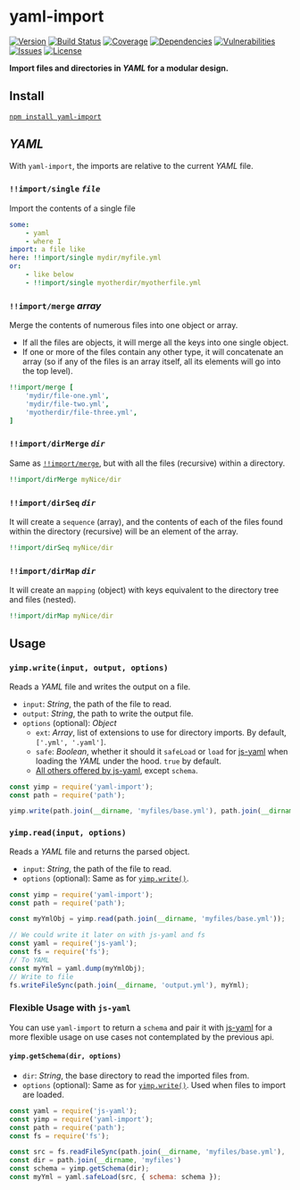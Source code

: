 # yaml-import

[![Version](https://img.shields.io/github/package-json/v/rafamel/yaml-import.svg)](https://github.com/rafamel/yaml-import)
[![Build Status](https://travis-ci.org/rafamel/yaml-import.svg)](https://travis-ci.org/rafamel/yaml-import)
[![Coverage](https://img.shields.io/coveralls/rafamel/yaml-import.svg)](https://coveralls.io/github/rafamel/yaml-import?branch=master)
[![Dependencies](https://david-dm.org/rafamel/yaml-import/status.svg)](https://david-dm.org/rafamel/yaml-import)
[![Vulnerabilities](https://snyk.io/test/npm/yaml-import/badge.svg)](https://snyk.io/test/npm/yaml-import)
[![Issues](https://img.shields.io/github/issues/rafamel/yaml-import.svg)](https://github.com/rafamel/yaml-import/issues)
[![License](https://img.shields.io/github/license/rafamel/yaml-import.svg)](https://github.com/rafamel/yaml-import/blob/master/LICENSE)

**Import files and directories in *YAML* for a modular design.**

## Install

[`npm install yaml-import`](https://www.npmjs.com/package/yaml-import)

## *YAML*

With `yaml-import`, the imports are relative to the current *YAML* file.

### `!!import/single` *`file`*

Import the contents of a single file

```yaml
some: 
    - yaml
    - where I
import: a file like
here: !!import/single mydir/myfile.yml
or:
    - like below
    - !!import/single myotherdir/myotherfile.yml
```

### `!!import/merge` *array*

Merge the contents of numerous files into one object or array. 

- If all the files are objects, it will merge all the keys into one single object.
- If one or more of the files contain any other type, it will concatenate an array (so if any of the files is an array itself, all its elements will go into the top level).

```yaml
!!import/merge [
    'mydir/file-one.yml',
    'mydir/file-two.yml',
    'myotherdir/file-three.yml',
]
```

### `!!import/dirMerge` *`dir`*

Same as [`!!import/merge`](#importmerge-array), but with all the files (recursive) within a directory.

```yaml
!!import/dirMerge myNice/dir
```

### `!!import/dirSeq` *`dir`*

It will create a `sequence` (array), and the contents of each of the files found within the directory (recursive) will be an element of the array.

```yaml
!!import/dirSeq myNice/dir
```

### `!!import/dirMap` *`dir`*

It will create an `mapping` (object) with keys equivalent to the directory tree and files (nested).

```yaml
!!import/dirMap myNice/dir
```

## Usage

### `yimp.write(input, output, options)`

Reads a *YAML* file and writes the output on a file.

- `input`: *String*, the path of the file to read.
- `output`: *String*, the path to write the output file.
- `options` (optional): *Object*
    - `ext`: *Array*, list of extensions to use for directory imports. By default, `['.yml', '.yaml']`.
    - `safe`: *Boolean*, whether it should it `safeLoad` or `load` for [js-yaml](https://www.npmjs.com/package/js-yaml) when loading the *YAML* under the hood. `true` by default.
    - [All others offered by js-yaml](https://github.com/nodeca/js-yaml#safeload-string---options-), except `schema`.

```javascript
const yimp = require('yaml-import');
const path = require('path');

yimp.write(path.join(__dirname, 'myfiles/base.yml'), path.join(__dirname, 'out/yaml.yml'));
```

### `yimp.read(input, options)`

Reads a *YAML* file and returns the parsed object.

- `input`: *String*, the path of the file to read.
- `options` (optional): Same as for [`yimp.write()`](#yimpwriteinput-output-options).

```javascript
const yimp = require('yaml-import');
const path = require('path');

const myYmlObj = yimp.read(path.join(__dirname, 'myfiles/base.yml'));

// We could write it later on with js-yaml and fs
const yaml = require('js-yaml');
const fs = require('fs');
// To YAML
const myYml = yaml.dump(myYmlObj);
// Write to file
fs.writeFileSync(path.join(__dirname, 'output.yml'), myYml);
```

### Flexible Usage with `js-yaml`

You can use `yaml-import` to return a `schema` and pair it with [js-yaml](https://www.npmjs.com/package/js-yaml) for a more flexible usage on use cases not contemplated by the previous api.

#### `yimp.getSchema(dir, options)`

- `dir`: *String*, the base directory to read the imported files from.
- `options` (optional): Same as for [`yimp.write()`](#yimpwriteinput-output-options). Used when files to import are loaded.

```javascript
const yaml = require('js-yaml');
const yimp = require('yaml-import');
const path = require('path');
const fs = require('fs');

const src = fs.readFileSync(path.join(__dirname, 'myfiles/base.yml'), 'utf8');
const dir = path.join(__dirname, 'myfiles')
const schema = yimp.getSchema(dir);
const myYml = yaml.safeLoad(src, { schema: schema });
```
